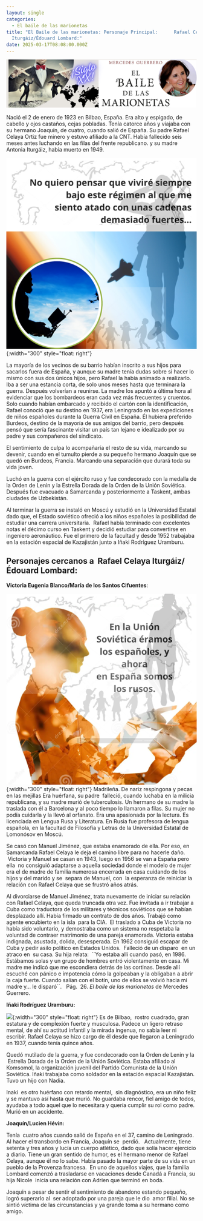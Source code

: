 ```yaml
---
layout: single
categories:
  - El baile de las marionetas
title: "El Baile de las marionetas: Personaje Principal:      Rafael Celaya
  Iturgáiz/Édouard Lombard:"
date: 2025-03-17T08:08:00.000Z
---
```

![](/assets/img/banner.png "El  baile de las marionetas de   Mercedes  Guerrero ")

Nació el 2 de enero de 1923 en Bilbao, España. Era alto y espigado, de cabello y ojos castaños, cejas pobladas. Tenía catorce años y viajaba con su hermano Joaquín, de cuatro, cuando salió de España. Su padre Rafael Celaya Ortiz fue minero y estuvo afiliado a la CNT. Había fallecido seis meses antes luchando en las filas del frente republicano. y su madre Antonia Iturgáiz, había muerto en 1949.

![](/assets/img/rafael.png){:width="300" style="float: right"} 

La mayoría de los vecinos de su barrio habían inscrito a sus hijos para sacarlos 
fuera de España, y aunque su madre tenía dudas sobre si hacer lo mismo con sus
dos únicos hijos, pero Rafael la había animado a realizarlo. Iba a ser una
estancia corta, de solo unos meses hasta que terminara la guerra. Después
volverían a reunirse. La madre los apuntó a última hora al evidenciar que los
bombardeos eran cada vez más frecuentes y cruentos. Solo cuando habían
embarcado y recibido el cartón con la identificación, Rafael conoció que su destino
en 1937, era Leningrado en las expediciones de niños españoles durante la
Guerra Civil en España. Él hubiera preferido Burdeos, destino de la mayoría de
sus amigos del barrio, pero después pensó que sería fascinante visitar un país
tan lejano e idealizado por su padre y sus compañeros del sindicato.

El sentimiento de culpa lo acompañaría el resto de su vida, marcando su devenir, cuando en el tumulto pierde a su pequeño hermano Joaquín que se quedó en Burdeos, Francia. Marcando una separación que durará toda su vida joven. 

Luchó en la guerra con el ejército ruso y fue condecorado con la medalla de la Orden de Lenin y la Estrella Dorada de la Orden de la Unión Soviética.  Después fue evacuado a Samarcanda y posteriormente a Taskent, ambas ciudades de Uzbekistán.

Al terminar la guerra se instaló en Moscú y estudió en la Universidad Estatal dado que, el Estado soviético ofreció a los niños españoles la posibilidad de estudiar una carrera
universitaria.  Rafael había terminado con excelentes notas el décimo curso en Taskent y decidió estudiar para convertirse en ingeniero aeronáutico. Fue el primero de la facultad y desde 1952 trabajaba en la estación espacial de Kazajistán junto a Iñaki Rodríguez Uramburu.

## **Personajes cercanos a  Rafael Celaya Iturgáiz/Édouard Lombard:**

**Victoria Eugenia Blanco/María de los Santos Cifuentes**:

![](/assets/img/victoria.png){:width="300" style="float: right"} 
Madrileña. De nariz respingona y pecas en las mejillas Era huérfana, su padre  falleció, cuando luchaba en la milicia republicana, y su madre murió de tuberculosis. Un hermano de su madre la traslada con él a Barcelona y al poco tiempo lo llamaron a filas. Su mujer no podía cuidarla y la llevó al orfanato. Era una apasionada por la lectura. Es  licenciada en Lengua Rusa y Literatura. En Rusia fue profesora de lengua española, en la facultad de Filosofía y Letras de la Universidad Estatal de Lomonósov en Moscú.

Se casó con Manuel Jiménez, que estaba enamorado de ella. Por eso, en Samarcanda Rafael Celaya le deja el camino libre para no hacerle daño.  Victoria y Manuel se casan en 1943, luego en 1956 se van a España pero ella  no consiguió adaptarse a aquella sociedad donde el modelo de mujer era el de madre de familia numerosa encerrada en casa cuidando de los hijos y del marido y se  separa de Manuel, con  la esperanza de reiniciar la relación con Rafael Celaya que se frustró años atrás.

Al divorciarse de Manuel Jiménez, trata nuevamente de iniciar su relación con Rafael Celaya, que queda truncada otra vez. Fue invitada a ir trabajar a Cuba como traductora de los militares y técnicos soviéticos que se habían desplazado allí. Había firmado un
contrato de dos años. Trabajó como agente encubierto en la isla  para la CIA.  El traslado a Cuba de Victoria no había sido voluntario, y demostraba como un sistema no respetaba la voluntad de contraer matrimonio de una pareja enamorada. Victoria estaba
indignada, asustada, dolida, desesperada. En 1962 consiguió escapar de Cuba y
pedir asilo político en Estados Unidos.  Falleció de un disparo  en un
atraco en  su casa. Su hija relata:  ´´Yo estaba allí cuando pasó, en 1986. Estábamos solas
y un grupo de hombres entró violentamente en casa. Mi madre me indicó que me
escondiera detrás de las cortinas. Desde allí escuché con pánico e impotencia
cómo la golpeaban y la obligaban a abrir la caja fuerte. Cuando salían con el
botín, uno de ellos se volvió hacia mi madre y… le disparó´´.   Pág.  26.
*El baile de las marionetas* de Mercedes Guerrero.

**Iñaki Rodríguez Uramburu:**  

![](/assets/img/iñaki.png){:width="300" style="float: right"}
Es de Bilbao,  rostro cuadrado, gran estatura y de complexión fuerte y musculosa. Padece un ligero retraso mental, de ahí su actitud infantil y la mirada ingenua, no sabía leer ni escribir. Rafael Celaya se hizo cargo de él desde que llegaron a Leningrado en 1937, cuando tenía quince años. 

Quedó mutilado de la guerra, y fue condecorado con la Orden de Lenin y la  Estrella Dorada de la Orden de la Unión Soviética. Estaba afiliado al Komsomol, la organización juvenil del Partido Comunista de la Unión Soviética. Iñaki trabajaba como soldador en la estación espacial Kazajistán.  Tuvo un hijo con Nadia. 

Inaki  es otro huérfano con retardo mental,  sin diagnóstico, era un niño feliz y se
mantuvo así hasta que murió. No guardaba rencor, fiel amigo de todos, ayudaba a
todo aquel que lo necesitara y quería cumplir su rol como padre.  Murió en un accidente. 

**Joaquín/Lucien Hévin:**      

Tenía  cuatro años cuando salió de España en el 37, camino de Leningrado. Al hacer el
transbordo en Francia, Joaquín se  perdió.   Actualmente, tiene setenta y tres años y
lucía un cuerpo atlético, dado que solía hacer ejercicio a diario. Tiene un gran sentido de humor, es el hermano menor de Rafael Celaya, aunque él no lo sabe. Había pasado la mayor parte de su vida en un pueblo de la Provenza francesa.  En uno de aquellos viajes, que la familia Lombard comenzó a trasladarse en vacaciones desde Canadá a Francia, su hija Nicole  inicia una relación con Adrien que terminó en boda.

Joaquín a pesar de sentir el sentimiento de abandono estando pequeño, logró superarlo al  ser adoptado por una pareja que le dio  amor filial. No se sintió víctima de las circunstancias y ya grande toma a su hermano como amigo.

